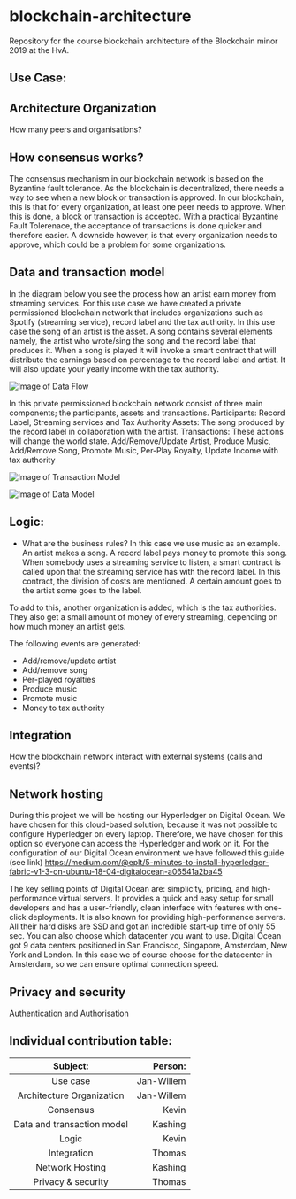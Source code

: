 # blockchain-architecture
Repository for the course blockchain architecture of the Blockchain minor 2019 at the HvA.

## Use Case:


## Architecture Organization
How many peers and organisations?




## How consensus works?
The consensus mechanism in our blockchain network is based on the Byzantine fault tolerance. As the blockchain is decentralized, there needs a way to see when a new block or transaction is approved.
In our blockchain, this is that for every organization, at least one peer needs to approve. When this is done, a block or transaction is accepted. 
With a practical Byzantine Fault Tolerenace, the acceptance of transactions is done quicker and therefore easier. A downside however, is that every organization needs to approve, which could be a problem for some organizations. 


## Data and transaction model
In the diagram below you see the process how an artist earn money from streaming services. For this use case we have created a private permissioned blockchain network that includes organizations such as Spotify (streaming service), record label and the tax authority. In this use case the song of an artist is the asset. A song contains several elements namely, the artist who wrote/sing the song and the record label that produces it. When a song is played it will invoke a smart contract that will distribute the earnings based on percentage to the record label and artist. It will also update your yearly income with the tax authority.  

![Image of Data Flow](https://user-images.githubusercontent.com/26054730/73069116-318fe680-3ead-11ea-9087-7f8caf6631e1.png)

In this private permissioned blockchain network consist of three main components; the participants, assets and transactions. 
Participants: Record Label, Streaming services and Tax Authority
Assets: The song produced by the record label in collaboration with the artist. 
Transactions: These actions will change the world state. Add/Remove/Update Artist, Produce Music, Add/Remove Song, Promote Music, Per-Play Royalty, Update Income with tax authority

![Image of Transaction Model](https://user-images.githubusercontent.com/26054730/73071971-5b98d700-3eb4-11ea-8a4a-67ea8059ac82.png)


![Image of Data Model](https://user-images.githubusercontent.com/26054730/73063934-49ad3900-3ea0-11ea-81ab-6587c67c5c63.png)


## Logic:
- What are the business rules?
In this case we use music as an example. An artist makes a song. A record label pays money to promote this song. When somebody uses a streaming service to listen, a smart contract is called upon that the streaming service has with the record label. In this contract, the division of costs are mentioned. A certain amount goes to the artist some goes to the label.

To add to this, another organization is added, which is the tax authorities. They also get a small amount of money of every streaming, depending on how much money an artist gets.

The following events are generated:
* Add/remove/update artist
* Add/remove song
* Per-played royalties
* Produce music
* Promote music
* Money to tax authority


## Integration
How the blockchain network interact with external systems (calls and events)?


## Network hosting
During this project we will be hosting our Hyperledger on Digital Ocean. We have chosen for this cloud-based solution, because it was not possible to configure Hyperledger on every laptop. Therefore, we have chosen for this option so everyone can access the Hyperledger and work on it. For the configuration of our Digital Ocean environment we have followed this guide (see link) 
<https://medium.com/@eplt/5-minutes-to-install-hyperledger-fabric-v1-3-on-ubuntu-18-04-digitalocean-a06541a2ba45>

The key selling points of Digital Ocean are: simplicity, pricing, and high-performance virtual servers. It provides a quick and easy setup for small developers and has a user-friendly, clean interface with features with one-click deployments. It is also known for providing high-performance servers. All their hard disks are SSD and got an incredible start-up time of only 55 sec. You can also choose which datacenter you want to use. Digital Ocean got 9 data centers positioned in San Francisco, Singapore, Amsterdam, New York and London. In this case we of course choose for the datacenter in Amsterdam, so we can ensure optimal connection speed.  


## Privacy and security
Authentication and Authorisation


## Individual contribution table:
| Subject:	                          | Person:    |
| :---------------------------------: | ----------:|
| Use case	                          | Jan-Willem |
| Architecture Organization 	        | Jan-Willem |
| Consensus	                          | Kevin      |
| Data and transaction model	        | Kashing    |
| Logic     	                        | Kevin      |
| Integration	                        | Thomas     |
| Network Hosting	                    | Kashing    |
| Privacy & security	                | Thomas     |
